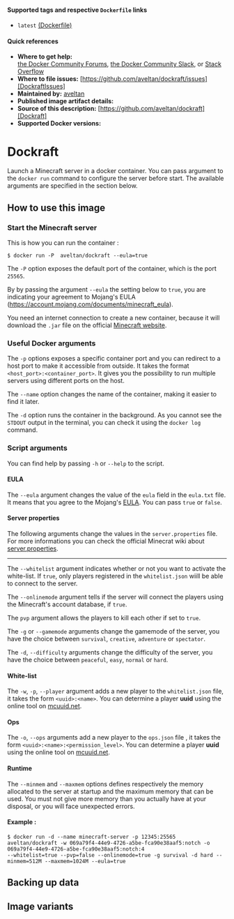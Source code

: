 #### Supported tags and respective ``` Dockerfile ``` links  

 - ``` latest ``` [(Dockerfile)][DockerfileLatest]

#### Quick references

- **Where to get help:**  
[the Docker Community Forums](https://forums.docker.com/), [the Docker Community 
Slack](https://blog.docker.com/2016/11/introducing-docker-community-directory-docker-community-slack/), or [Stack Overflow](https://stackoverflow.com/search?tab=newest&q=docker)
- **Where to file issues:**
[https://github.com/aveltan/dockraft/issues][DockraftIssues]
- **Maintained by:**
[aveltan]
- **Published image artifact details:**
- **Source of this description:**
[https://github.com/aveltan/dockraft][Dockraft]
- **Supported Docker versions:**
 

# Dockraft

Launch a Minecraft server in a docker container. You can pass argument to the ``` docker run ``` command to configure the server before start. The available arguments are specified in the section below.

## How to use this image

### Start the Minecraft server
This is how you can run the container :
```
$ docker run -P  aveltan/dockraft --eula=true
```
The ```-P``` option exposes the default port of the container, which is the port ```25565```.

By by passing the argument ```--eula``` the setting below to ```true```, you are indicating your agreement to Mojang's EULA (https://account.mojang.com/documents/minecraft_eula).  

You need an internet connection to create a new container, because it will download the ```.jar``` file on the official [Minecraft website][MinecraftDownloadServerSection].

### Useful Docker arguments

The ```-p``` options exposes a specific container port and you can redirect to a host port to make it accessible from outside. It takes the format ```<host_port>:<container_port>```. It gives you the possibility to run multiple servers using different ports on the host.

The ```--name``` option changes the name of the container, making it easier to find it later.  

The ```-d``` option runs the container in the background. As you cannot see the ```STDOUT``` output in the terminal, you can check it using the ```docker log``` command.

### Script arguments

You can find help by passing ```-h``` or ```--help``` to the script.

#### EULA

The ```--eula``` argument changes the value of the ```eula``` field in the ```eula.txt``` file. It means that you agree to the Mojang's [EULA]. You can pass ```true``` or ```false```.

#### Server properties

The following arguments change the values in the ```server.properties``` file. For more informations you can check the official Minecrat wiki about [server.properties][MinecraftWikiServerProperties].

___
The ```--whitelist``` argument indicates whether or not you want to activate the white-list. If ```true```, only players registered in the ```whitelist.json``` wiill be able to connect to the server.  

The ```--onlinemode``` argument tells if the server will connect the players using the Minecraft's account database, if ```true```.

The ```pvp``` argument allows the players to kill each other if set to ```true```.

The ```-g``` or ```--gamemode``` arguments change the gamemode of the server, you have the choice between ```survival```, ```creative```, ```adventure``` or ```spectator```.

The ```-d```, ```--difficulty``` arguments change the difficulty of the server, you have the choice between ```peaceful```, ```easy```, ```normal``` or ```hard```.

#### White-list
The ```-w```, ```-p```, ```--player``` argument adds a new player to the ```whitelist.json``` file, it takes the form ```<uuid>:<name>```. You can determine a player **uuid** using the online tool on [mcuuid.net](https://mcuuid.net).

#### Ops
The ```-o```, ```--ops``` arguments add a new player to the ```ops.json``` file , it takes the form ```<uuid>:<name>:<permission_level>```. You can determine a player **uuid** using the online tool on [mcuuid.net](https://mcuuid.net).

#### Runtime

The ```--minmem``` and ```--maxmem``` options defines respectively the memory allocated to the server at startup and the maximum memory that can be used. You must not give more memory than you actually have at your disposal, or you will face unexpected errors.

#### Example :
``` 
$ docker run -d --name minecraft-server -p 12345:25565 aveltan/dockraft -w 069a79f4-44e9-4726-a5be-fca90e38aaf5:notch -o 069a79f4-44e9-4726-a5be-fca90e38aaf5:notch:4 
--whitelist=true --pvp=false --onlinemode=true -g survival -d hard --minmem=512M --maxmem=1024M --eula=true
```

## Backing up data

## Image variants



[DockerfileLatest]: <https://github.com/aveltan/dockraft/blob/master/Dockerfile>
[aveltan]: <https://github.com/aveltan>
[Dockraft]: <https://github.com/aveltan/dockraft>
[DockraftIssues]: <https://github.com/aveltan/dockraft/issues>
[EULA]: <https://account.mojang.com/documents/minecraft_eula>
[MinecraftWikiServerProperties]: <http://minecraft.gamepedia.com/Server.properties>
[MinecraftDownloadServerSection]: <https://minecraft.net/fr-fr/download/server>
